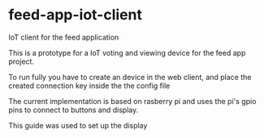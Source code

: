 # feed-app-iot-client
IoT client for the feed application

This is a prototype for a IoT voting and viewing device for the feed app project.

To run fully you have to create an device in the web client, and place the created connection key inside the the config file

The current implementation is based on rasberry pi and uses the pi's gpio pins to connect to buttons and display.

This guide was used to set up the display
